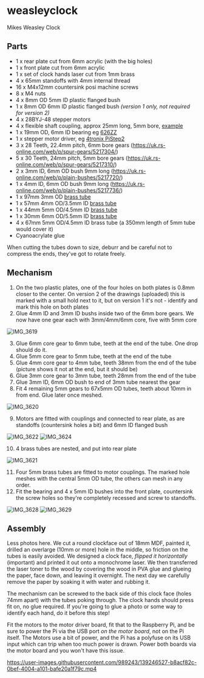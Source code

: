 # weasleyclock
Mikes Weasley Clock

## Parts
* 1 x rear plate cut from 6mm acrylic (with the big holes)
* 1 x front plate cut from 6mm acrylic
* 1 x set of clock hands laser cut from 1mm brass
* 4 x 65mm standoffs with 4mm internal thread
* 16 x M4x12mm countersink posi machine screws
* 8 x M4 nuts
* 4 x 8mm OD 5mm ID plastic flanged bush
* 1 x 8mm OD 6mm ID plastic flanged bush _(version 1 only, not required for version 2)_
* 4 x 28BYJ-48 stepper motors
* 4 x flexible shaft coupling, approx 25mm long, 5mm bore, [example](https://www.robotshop.com/uk/servocity-flexible-clamping-shaft-coupler-5mm-5mm.html)
* 1 x 19mm OD, 6mm ID bearing eg [626ZZ](https://www.bearingshopuk.co.uk/626-zz/)
* 1 x stepper motor driver, eg [4tronix PiStep2](https://thepihut.com/products/pistep2-quad-stepper-motor-controller-for-raspberry-pi)
* 3 x 28 Teeth, 22.4mm pitch, 6mm bore gears (https://uk.rs-online.com/web/p/spur-gears/5217304/)
* 5 x 30 Teeth, 24mm pitch, 5mm bore gears (https://uk.rs-online.com/web/p/spur-gears/5217310/)
* 2 x 3mm ID, 6mm OD bush 9mm long (https://uk.rs-online.com/web/p/plain-bushes/5217720/)
* 1 x 4mm ID, 6mm OD bush 9mm long (https://uk.rs-online.com/web/p/plain-bushes/5217736/)
* 1 x 97mm 3mm OD [brass tube](https://maccmodels.co.uk/shop/3mm-dia-brass-tube-0-45mm-wall-300mm-long-copy/)
* 1 x 57mm 4mm OD/3.5mm ID [brass tube](https://maccmodels.co.uk/shop/4mm-dia-brass-tube-0-45mm-wall-copy/)
* 1 x 44mm 5mm OD/4.5mm ID [brass tube](https://maccmodels.co.uk/shop/5mm-dia-brass-tube-0-45mm-wall/)
* 1 x 30mm 6mm OD/5.5mm ID [brass tube](https://maccmodels.co.uk/shop/6mm-dia-brass-tube-300mm-long-2/)
* 4 x 67mm 5mm OD/4.5mm ID brass tube (a 350mm length of 5mm tube would cover it)
* Cyanoacrylate glue

When cutting the tubes down to size, deburr and be careful not to compress the ends, they've got to rotate freely.

## Mechanism
1. On the two plastic plates, one of the four holes on both plates is 0.8mm closer to the center. On version 2 of the drawings (uploaded) this is marked with a
small hold next to it, but on version 1 it's not - identify and mark this hole on both plates
2. Glue 4mm ID and 3mm ID bushs inside two of the 6mm bore gears. We now have one gear each with 3mm/4mm/6mm core, five with 5mm core

![IMG_3619](https://user-images.githubusercontent.com/989243/139239601-22435317-1567-492f-a992-57e7fb567964.jpg)

3. Glue 6mm core gear to 6mm tube, teeth at the end of the tube. One drop should do it.
4. Glue 5mm core gear to 5mm tube, teeth at the end of the tube
5. Glue 4mm core gear to 4mm tube, teeth 38mm from the end of the tube (picture shows it not at the end, but it should be)
6. Glue 3mm core gear to 3mm tube, teeth 28mm from the end of the tube
7. Glue 3mm ID, 6mm OD bush to end of 3mm tube nearest the gear
8. Fit 4 remaining 5mm gears to 67x5mm OD tubes, teeth about 10mm in from end. Glue later once meshed.

![IMG_3620](https://user-images.githubusercontent.com/989243/139240961-993bb6ae-3e17-44f7-9272-a1d5d9b7b31f.jpg)

9. Motors are fitted with couplings and connected to rear plate, as are standoffs (countersink holes a bit) and 6mm ID flanged bush

![IMG_3622](https://user-images.githubusercontent.com/989243/139241802-a4616bb3-5aca-411e-a6f6-ba4394c11024.jpg)
![IMG_3624](https://user-images.githubusercontent.com/989243/139242307-9f6aa309-f32a-4ef9-b3ee-1208a9cd43fd.jpg)


10. 4 brass tubes are nested, and put into rear plate
 
![IMG_3621](https://user-images.githubusercontent.com/989243/139241392-25023725-bc8d-491c-83ac-027767bd02ce.jpg)


11. Four 5mm brass tubes are fitted to motor couplings. The marked hole meshes with the central 5mm OD tube, the others can mesh in any order.
12. Fit the bearing and 4 x 5mm ID bushes into the front plate, countersink the screw holes so they're completely recessed and screw to standoffs.


![IMG_3628](https://user-images.githubusercontent.com/989243/139242984-a512ed80-e819-4cc8-8c04-6ac6882e9372.jpg)
![IMG_3629](https://user-images.githubusercontent.com/989243/139243390-ad537e79-1708-4b59-bd8b-e1f4a7eff4e7.jpg)


## Assembly
Less photos here. We cut a round clockface out of 18mm MDF, painted it, drilled an overlarge (10mm or more) hole in the middle, so friction on the tubes is easily avoided. We designed a clock face, *flipped it horizontally* (important) and printed it out onto a monochrome laser. We then transferred the laser toner to the wood by covering the wood in PVA glue and glueing the paper, face down, and leaving it overnight. The next day we carefully remove the paper by soaking it with water and rubbing it.

The mechanism can be screwed to the back side of this clock face (holes 74mm apart) with the tubes poking through. The clock hands should press fit on, no glue required. If you're going to glue a photo or some way to identify each hand, do it before this step!

Fit the motors to the motor driver board, fit that to the Raspberry Pi, and be sure to power the Pi via the USB port _on the motor board_, not on the Pi itself. The Motors use a bit of power, and the Pi has a polyfuse on its USB input which can trip when too much power is drawn. Power both boards via the motor board and you won't have this issue.


https://user-images.githubusercontent.com/989243/139246527-b8acf82c-0bef-4004-a101-bafe20a1f79c.mp4


